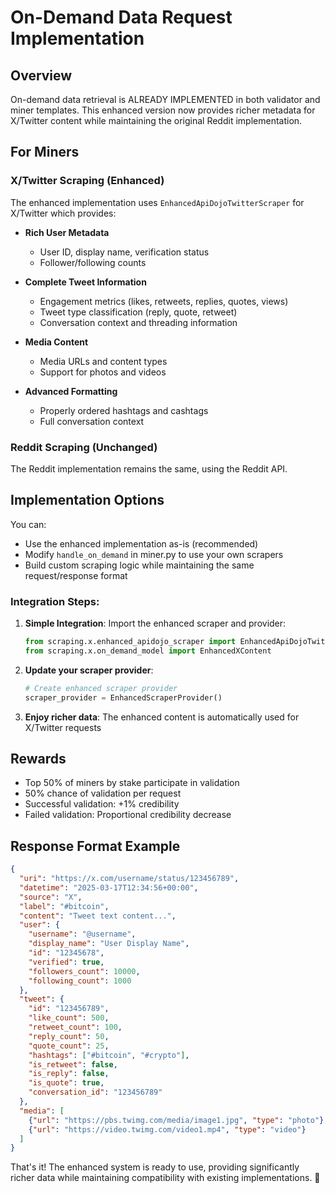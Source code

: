 # On-Demand Data Request Implementation

## Overview
On-demand data retrieval is ALREADY IMPLEMENTED in both validator and miner templates. This enhanced version now provides richer metadata for X/Twitter content while maintaining the original Reddit implementation.

## For Miners

### X/Twitter Scraping (Enhanced)
The enhanced implementation uses `EnhancedApiDojoTwitterScraper` for X/Twitter which provides:

- **Rich User Metadata**
  - User ID, display name, verification status
  - Follower/following counts
  
- **Complete Tweet Information**
  - Engagement metrics (likes, retweets, replies, quotes, views)
  - Tweet type classification (reply, quote, retweet)
  - Conversation context and threading information
  
- **Media Content**
  - Media URLs and content types
  - Support for photos and videos
  
- **Advanced Formatting**
  - Properly ordered hashtags and cashtags
  - Full conversation context

### Reddit Scraping (Unchanged)
The Reddit implementation remains the same, using the Reddit API.

## Implementation Options

You can:
- Use the enhanced implementation as-is (recommended)
- Modify `handle_on_demand` in miner.py to use your own scrapers
- Build custom scraping logic while maintaining the same request/response format

### Integration Steps:

1. **Simple Integration**: Import the enhanced scraper and provider:
   ```python
   from scraping.x.enhanced_apidojo_scraper import EnhancedApiDojoTwitterScraper
   from scraping.x.on_demand_model import EnhancedXContent
   ```

2. **Update your scraper provider**:
   ```python
   # Create enhanced scraper provider 
   scraper_provider = EnhancedScraperProvider()
   ```

3. **Enjoy richer data**: The enhanced content is automatically used for X/Twitter requests

## Rewards
- Top 50% of miners by stake participate in validation
- 50% chance of validation per request
- Successful validation: +1% credibility
- Failed validation: Proportional credibility decrease

## Response Format Example

```json
{
  "uri": "https://x.com/username/status/123456789",
  "datetime": "2025-03-17T12:34:56+00:00",
  "source": "X",
  "label": "#bitcoin",
  "content": "Tweet text content...",
  "user": {
    "username": "@username",
    "display_name": "User Display Name",
    "id": "12345678",
    "verified": true,
    "followers_count": 10000,
    "following_count": 1000
  },
  "tweet": {
    "id": "123456789",
    "like_count": 500,
    "retweet_count": 100,
    "reply_count": 50,
    "quote_count": 25,
    "hashtags": ["#bitcoin", "#crypto"],
    "is_retweet": false,
    "is_reply": false,
    "is_quote": true,
    "conversation_id": "123456789"
  },
  "media": [
    {"url": "https://pbs.twimg.com/media/image1.jpg", "type": "photo"},
    {"url": "https://video.twimg.com/video1.mp4", "type": "video"}
  ]
}
```

That's it! The enhanced system is ready to use, providing significantly richer data while maintaining compatibility with existing implementations. 🚀